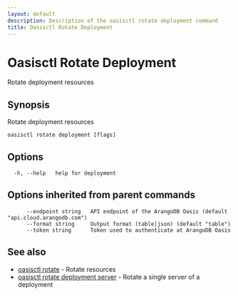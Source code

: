 ```yaml
---
layout: default
description: Description of the oasisctl rotate deployment command
title: Oasisctl Rotate Deployment
---
```

# Oasisctl Rotate Deployment

Rotate deployment resources

## Synopsis

Rotate deployment resources

```
oasisctl rotate deployment [flags]
```

## Options

```
  -h, --help   help for deployment
```

## Options inherited from parent commands

```
      --endpoint string   API endpoint of the ArangoDB Oasis (default "api.cloud.arangodb.com")
      --format string     Output format (table|json) (default "table")
      --token string      Token used to authenticate at ArangoDB Oasis
```

## See also

* [oasisctl rotate](oasisctl-rotate.html)	 - Rotate resources
* [oasisctl rotate deployment server](oasisctl-rotate-deployment-server.html)	 - Rotate a single server of a deployment

